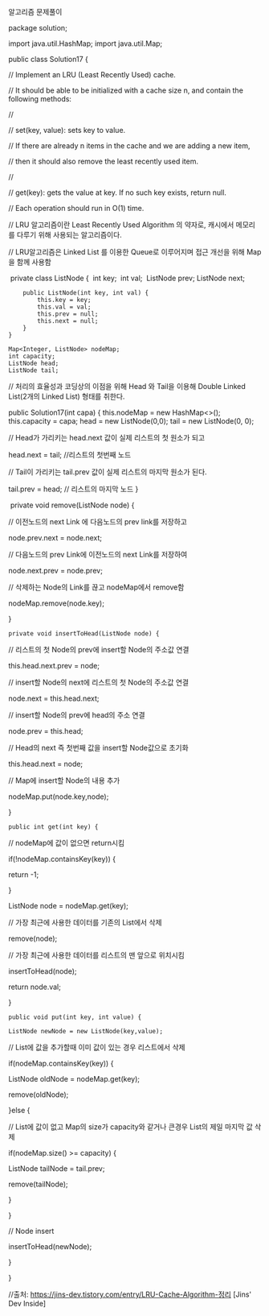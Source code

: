 알고리즘 문제풀이

package solution;

import java.util.HashMap;
import java.util.Map;

public class Solution17 {

//	Implement an LRU (Least Recently Used) cache. 

//	It should be able to be initialized with a cache size n, and contain the following methods:

//

//		set(key, value): sets key to value.

//		If there are already n items in the cache and we are adding a new item,

//		then it should also remove the least recently used item.

//		

//		get(key): gets the value at key. If no such key exists, return null.

//		Each operation should run in O(1) time.
	

//	LRU 알고리즘이란 Least Recently Used Algorithm 의 약자로, 캐시에서 메모리를 다루기 위해 사용되는 알고리즘이다.

//	LRU알고리즘은 Linked List 를 이용한 Queue로 이루어지며 접근 개선을 위해 Map을 함께 사용함

​	private class ListNode {
​		int key;
​		int val;
​		ListNode prev;
​		ListNode next;
​	

		public ListNode(int key, int val) {
			this.key = key;
			this.val = val;
			this.prev = null;
			this.next = null;
		}
	}
	
	Map<Integer, ListNode> nodeMap;
	int capacity;
	ListNode head;
	ListNode tail;



//	처리의 효율성과 코딩상의 이점을 위해 Head 와 Tail을 이용해 Double Linked List(2개의 Linked List) 형태를 취한다.
	

public Solution17(int capa) {
		this.nodeMap = new HashMap<>();
		this.capacity = capa;
		head = new ListNode(0,0);
		tail = new ListNode(0, 0);

// 	Head가 가리키는 head.next 값이 실제 리스트의 첫 원소가 되고
		

head.next = tail; //리스트의 첫번째 노드

//	Tail이 가리키는 tail.prev 값이 실제 리스트의 마지막 원소가 된다.
		

tail.prev = head; // 리스트의 마지막 노드
	}

​	private void remove(ListNode node) {

//	이전노드의 next Link 에 다음노드의 prev link를 저장하고
		

node.prev.next = node.next;

//	다음노드의 prev Link에 이전노드의 next Link를 저장하여
		

node.next.prev = node.prev;

//	삭제하는 Node의 Link를 끊고 nodeMap에서 remove함
		

nodeMap.remove(node.key);
	

}

	
	private void insertToHead(ListNode node) {
//	리스트의 첫 Node의 prev에 insert할 Node의 주소값 연결
		

this.head.next.prev = node;

//	insert할 Node의 next에 리스트의 첫 Node의 주소값 연결
		

node.next = this.head.next;

//	insert할 Node의 prev에 head의 주소 연결
		

node.prev = this.head;

//	Head의 next 즉 첫번째 값을 insert할 Node값으로 초기화
		

this.head.next = node;

//	Map에 insert할 Node의 내용 추가
		

nodeMap.put(node.key,node);
	

}

	
	public int get(int key) {
//	nodeMap에 값이 없으면 return시킴
		

if(!nodeMap.containsKey(key)) {
			

return -1;
		

}
		

ListNode node = nodeMap.get(key);

//	가장 최근에 사용한 데이터를 기존의 List에서 삭제
		

remove(node);

//	가장 최근에 사용한 데이터를 리스트의 맨 앞으로 위치시킴	
		

insertToHead(node);
		

return node.val;
	

}

	
	public void put(int key, int value) {
	
	ListNode newNode = new ListNode(key,value);
//	List에 값을 추가할때 이미 값이 있는 경우 리스트에서 삭제
		

if(nodeMap.containsKey(key)) {
			

ListNode oldNode = nodeMap.get(key);
			

remove(oldNode);
		

}else {

//		List에 값이 없고 Map의 size가 capacity와 같거나 큰경우 List의 제일 마지막 값 삭제
			

if(nodeMap.size() >= capacity) {
				

ListNode tailNode = tail.prev;
				

remove(tailNode);
			

}
		

}

//	Node insert
		

insertToHead(newNode);
	

}

}





//출처: https://jins-dev.tistory.com/entry/LRU-Cache-Algorithm-정리 [Jins' Dev Inside]